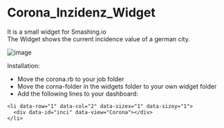 # Corona_Inzidenz_Widget
It is a small widget for Smashing.io <br>
The Widget shows the current incidence value of a german city. 

![image](https://user-images.githubusercontent.com/35784592/122083424-279fb800-ce01-11eb-8d08-29655ccaa646.png)


Installation:
- Move the corona.rb to your job folder
- Move the corna-folder in the widgets folder to your own widget folder
- Add the following lines to your dashboard:
```` 
<li data-row="1" data-col="2" data-sizex="1" data-sizey="1">
  <div data-id="inci" data-view="Corona"></div>
</li>
````
